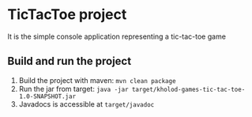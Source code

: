 # TicTacToe project

It is the simple console application representing a tic-tac-toe game

## Build and run the project

1. Build the project with maven: `mvn clean package`
1. Run the jar from target:
`java -jar target/kholod-games-tic-tac-toe-1.0-SNAPSHOT.jar`
1. Javadocs is accessible at `target/javadoc`